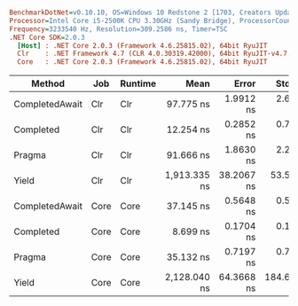 ``` ini

BenchmarkDotNet=v0.10.10, OS=Windows 10 Redstone 2 [1703, Creators Update] (10.0.15063.726)
Processor=Intel Core i5-2500K CPU 3.30GHz (Sandy Bridge), ProcessorCount=4
Frequency=3233540 Hz, Resolution=309.2586 ns, Timer=TSC
.NET Core SDK=2.0.3
  [Host] : .NET Core 2.0.3 (Framework 4.6.25815.02), 64bit RyuJIT
  Clr    : .NET Framework 4.7 (CLR 4.0.30319.42000), 64bit RyuJIT-v4.7.2115.0
  Core   : .NET Core 2.0.3 (Framework 4.6.25815.02), 64bit RyuJIT


```
|         Method |  Job | Runtime |         Mean |      Error |      StdDev |          Min |          Max |       Median | Rank |  Gen 0 |  Gen 1 | Allocated |
|--------------- |----- |-------- |-------------:|-----------:|------------:|-------------:|-------------:|-------------:|-----:|-------:|-------:|----------:|
| CompletedAwait |  Clr |     Clr |    97.775 ns |  1.9912 ns |   2.6582 ns |    93.746 ns |   104.485 ns |    98.416 ns |    6 | 0.0075 |      - |      24 B |
|      Completed |  Clr |     Clr |    12.254 ns |  0.2852 ns |   0.7904 ns |    11.005 ns |    14.461 ns |    12.158 ns |    2 | 0.0076 |      - |      24 B |
|         Pragma |  Clr |     Clr |    91.666 ns |  1.8630 ns |   2.2879 ns |    87.121 ns |    96.547 ns |    91.648 ns |    5 | 0.0075 |      - |      24 B |
|          Yield |  Clr |     Clr | 1,913.335 ns | 38.2067 ns |  53.5605 ns | 1,843.719 ns | 2,045.178 ns | 1,909.520 ns |    7 | 0.0877 | 0.0038 |     320 B |
| CompletedAwait | Core |    Core |    37.145 ns |  0.5648 ns |   0.5283 ns |    36.400 ns |    37.992 ns |    37.187 ns |    4 | 0.0076 |      - |      24 B |
|      Completed | Core |    Core |     8.699 ns |  0.1704 ns |   0.1511 ns |     8.395 ns |     8.955 ns |     8.701 ns |    1 | 0.0076 |      - |      24 B |
|         Pragma | Core |    Core |    35.132 ns |  0.7197 ns |   0.7391 ns |    34.033 ns |    36.503 ns |    35.061 ns |    3 | 0.0076 |      - |      24 B |
|          Yield | Core |    Core | 2,128.040 ns | 64.3668 ns | 184.6804 ns | 1,870.026 ns | 2,651.805 ns | 2,107.816 ns |    8 | 0.0916 |      - |     296 B |
